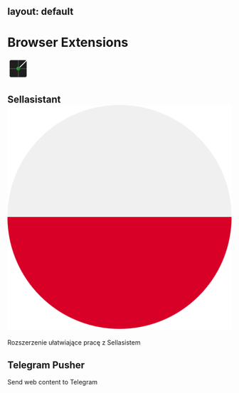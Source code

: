layout: default
---
# Browser Extensions


![Line Soccer](assets/images/ico/ls.png)
## Sellasistant ![Poland](assets/images/poland.png)
Rozszerzenie ułatwiające pracę z Sellasistem



## Telegram Pusher
Send web content to Telegram


